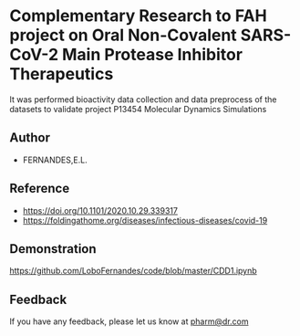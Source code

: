 
# Complementary Research to FAH project on Oral Non-Covalent SARS-CoV-2 Main Protease Inhibitor Therapeutics

It was performed bioactivity data collection and data preprocess 
of the datasets to validate project P13454 Molecular Dynamics Simulations
## Author

- FERNANDES,E.L.


## Reference

 -  https://doi.org/10.1101/2020.10.29.339317
 -  https://foldingathome.org/diseases/infectious-diseases/covid-19
 
## Demonstration
https://github.com/LoboFernandes/code/blob/master/CDD1.ipynb 



## Feedback

If you have any feedback, please let us know at pharm@dr.com

